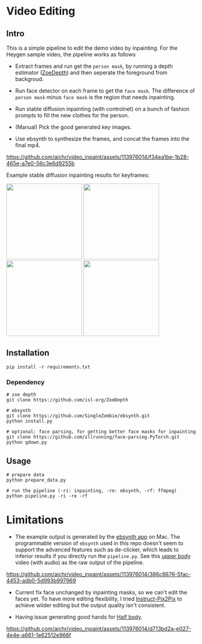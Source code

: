# Video Editing

## Intro
This is a simple pipeline to edit the demo video by inpainting. For the Heygen sample video, the pipeline works as follows

- Extract frames and run get the `person mask`, by running a depth estimator ([ZoeDepth](https://github.com/isl-org/ZoeDepth)) and then seperate the foreground from backgroud.

- Run face detector on each frame to get the `face mask`. The difference of `person mask` minus `face mask` is the region that needs inpainting.

- Run stable diffusion inpainting (with controlnet) on a bunch of fashion prompts to fill the new clothes for the person.

- (Manual) Pick the good generated key images.

- Use ebsynth to synthesize the frames, and concat the frames into the final mp4.



https://github.com/aichr/video_inpaint/assets/113976014/f34ea1be-1b28-465e-a7e0-56c3e6d9255b


Example stable diffusion inpainting results for keyframes:

<p float="left">
  <img src="https://github.com/aichr/video_inpaint/assets/113976014/ff568670-b865-444a-b36a-b4e88cedb606" width="200" />
  <img src="https://github.com/aichr/video_inpaint/assets/113976014/70937ced-6f39-459e-97f8-ec9ace7a4d36" width="200" /> 
  <img src="https://github.com/aichr/video_inpaint/assets/113976014/952b5931-ff87-4e31-9799-a36019578a5c" width="200" />
  <img src="https://github.com/aichr/video_inpaint/assets/113976014/06681d6d-a51f-4b43-9ae5-e481bc820ef4" width="200" />
</p>

## Installation
```
pip install -r requirements.txt
```

### Dependency
```
# zoe depth
git clone https://github.com/isl-org/ZoeDepth

# ebsynth
git clone https://github.com/SingleZombie/ebsynth.git
python install.py

# optional: face parsing, for getting better face masks for inpainting
git clone https://github.com/zllrunning/face-parsing.PyTorch.git
python gdown.py
```

## Usage

```
# prepare data
python prepare_data.py

# run the pipeline (-ri: inpainting, -re: ebsynth, -rf: ffmpeg)
python pipeline.py -ri -re -rf

```

# Limitations

- The example output is generated by the [ebsynth app](https://ebsynth.com/) on Mac.
The programmable version of `ebsynth` used in this repo doesn't seem to support the advanced features such as de-clicker, which leads to inferior results if
you directly run the `pipeline.py`. See this [upper body](results/output_upper_body.mp4) video (with audio) as the raw output of the pipeline.


https://github.com/aichr/video_inpaint/assets/113976014/386c8676-5fac-4453-adb0-5d993b997969


- Current fix face unchanged by inpainting masks, so we can't edit the faces yet. To have more editing flexibility, 
I tried [Instruct-Pix2Pix](inst_pix2pix.py) to achieve wilder editing but the output quality isn't consistent.

- Having issue generating good hands for [Half body](results/output_half_body.mp4).



https://github.com/aichr/video_inpaint/assets/113976014/d713bd2a-e027-4e4e-a661-1e62512e966f


